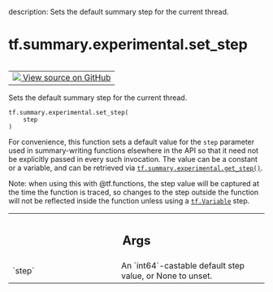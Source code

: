 description: Sets the default summary step for the current thread.

<div itemscope itemtype="http://developers.google.com/ReferenceObject">
<meta itemprop="name" content="tf.summary.experimental.set_step" />
<meta itemprop="path" content="Stable" />
</div>

# tf.summary.experimental.set_step

<!-- Insert buttons and diff -->

<table class="tfo-notebook-buttons tfo-api nocontent" align="left">
<td>
  <a target="_blank" href="https://github.com/tensorflow/tensorflow/blob/r2.2/tensorflow/python/ops/summary_ops_v2.py#L175-L191">
    <img src="https://www.tensorflow.org/images/GitHub-Mark-32px.png" />
    View source on GitHub
  </a>
</td>
</table>



Sets the default summary step for the current thread.

<pre class="devsite-click-to-copy prettyprint lang-py tfo-signature-link">
<code>tf.summary.experimental.set_step(
    step
)
</code></pre>



<!-- Placeholder for "Used in" -->

For convenience, this function sets a default value for the `step` parameter
used in summary-writing functions elsewhere in the API so that it need not
be explicitly passed in every such invocation. The value can be a constant
or a variable, and can be retrieved via <a href="../../../tf/summary/experimental/get_step.md"><code>tf.summary.experimental.get_step()</code></a>.

Note: when using this with @tf.functions, the step value will be captured at
the time the function is traced, so changes to the step outside the function
will not be reflected inside the function unless using a <a href="../../../tf/Variable.md"><code>tf.Variable</code></a> step.

<!-- Tabular view -->
 <table class="responsive fixed orange">
<colgroup><col width="214px"><col></colgroup>
<tr><th colspan="2"><h2 class="add-link">Args</h2></th></tr>

<tr>
<td>
`step`
</td>
<td>
An `int64`-castable default step value, or None to unset.
</td>
</tr>
</table>

